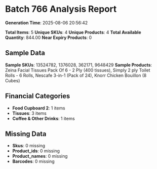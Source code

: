 # Batch 766 Analysis Report

**Generation Time**: 2025-08-06 20:56:42

**Total Items**: 5
**Unique SKUs**: 4
**Unique Products**: 4
**Total Available Quantity**: 844.00
**Near Expiry Products**: 0

## Sample Data
**Sample SKUs**: 13524782, 1376028, 362171, 9648429
**Sample Products**: Zeina Facial Tissues Pack Of 6 - 2 Ply (400 tissues), Simply 2 ply Toilet Rolls - 6 Rolls, Nescafe 3-in-1 (Pack of 24), Knorr Chicken Bouillon (8 Cubes)

## Financial Categories
- **Food Cupboard 2**: 1 items
- **Tissues**: 3 items
- **Coffee & Other Drinks**: 1 items

## Missing Data
- **Skus**: 0 missing
- **Product_ids**: 0 missing
- **Product_names**: 0 missing
- **Barcodes**: 0 missing
